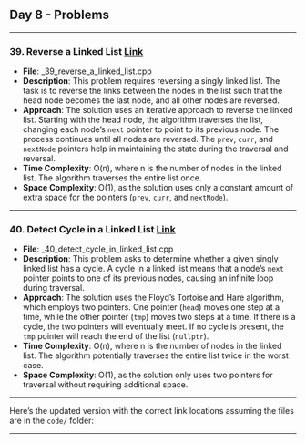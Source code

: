 ## Day 8 - Problems

---

### 39. **Reverse a Linked List** [Link](./_39_reverse_a_linked_list.cpp)
   - **File**: _39_reverse_a_linked_list.cpp
   - **Description**: This problem requires reversing a singly linked list. The task is to reverse the links between the nodes in the list such that the head node becomes the last node, and all other nodes are reversed.
   - **Approach**: The solution uses an iterative approach to reverse the linked list. Starting with the head node, the algorithm traverses the list, changing each node’s `next` pointer to point to its previous node. The process continues until all nodes are reversed. The `prev`, `curr`, and `nextNode` pointers help in maintaining the state during the traversal and reversal.
   - **Time Complexity**: O(n), where n is the number of nodes in the linked list. The algorithm traverses the entire list once.
   - **Space Complexity**: O(1), as the solution uses only a constant amount of extra space for the pointers (`prev`, `curr`, and `nextNode`).

---

### 40. **Detect Cycle in a Linked List** [Link](./_40_detect_cycle_in_linked_list.cpp)
   - **File**: _40_detect_cycle_in_linked_list.cpp
   - **Description**: This problem asks to determine whether a given singly linked list has a cycle. A cycle in a linked list means that a node’s `next` pointer points to one of its previous nodes, causing an infinite loop during traversal.
   - **Approach**: The solution uses the Floyd’s Tortoise and Hare algorithm, which employs two pointers. One pointer (`head`) moves one step at a time, while the other pointer (`tmp`) moves two steps at a time. If there is a cycle, the two pointers will eventually meet. If no cycle is present, the `tmp` pointer will reach the end of the list (`nullptr`).
   - **Time Complexity**: O(n), where n is the number of nodes in the linked list. The algorithm potentially traverses the entire list twice in the worst case.
   - **Space Complexity**: O(1), as the solution only uses two pointers for traversal without requiring additional space.

---

Here’s the updated version with the correct link locations assuming the files are in the `code/` folder:

---